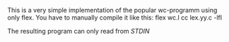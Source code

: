 This is a very simple implementation of the popular wc-programm using only flex.
You have to manually compile it like this:
	flex wc.l
	cc lex.yy.c -lfl

The resulting program can only read from _STDIN_
